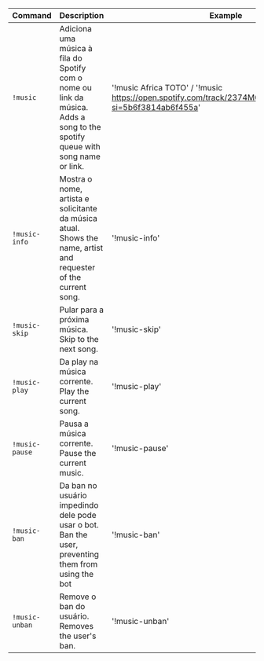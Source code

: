 | Command             | Description                                                                                                                      | Example                                                                                                   |
|---------------------|----------------------------------------------------------------------------------------------------------------------------------|-----------------------------------------------------------------------------------------------------------|
| `!music`            | Adiciona uma música à fila do Spotify com o nome ou link da música.<br/>Adds a song to the spotify queue with song name or link. | '!music Africa TOTO' / '!music https://open.spotify.com/track/2374M0fQpWi3dLnB54qaLX?si=5b6f3814ab6f455a' |
| `!music-info`       | Mostra o nome, artista e solicitante da música atual.<br/>Shows the name, artist and requester of the current song.              | '!music-info'                                                                                             |
| `!music-skip`       | Pular para a próxima música.<br/>Skip to the next song.                                                                          | '!music-skip'                                                                                             |
| `!music-play`       | Da play na música corrente.<br/>Play the current song.                                                                           | '!music-play'                                                                                             |
| `!music-pause`      | Pausa a música corrente.<br/>Pause the current music.                                                                            | '!music-pause'                                                                                            |
| `!music-ban`        | Da ban no usuário impedindo dele pode usar o bot.<br/>Ban the user, preventing them from using the bot                           | '!music-ban'                                                                                              |
| `!music-unban`      | Remove o ban do usuário.<br/>Removes the user's ban.                                                                             | '!music-unban'                                                                                            |